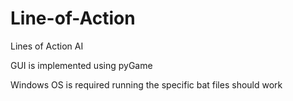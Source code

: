 # Line-of-Action 

Lines of Action AI 

GUI is implemented using pyGame 

Windows OS is required 
  running the specific bat files should work 
